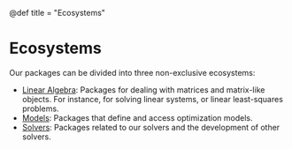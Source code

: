 @def title = "Ecosystems"

# Ecosystems

Our packages can be divided into three non-exclusive ecosystems:
- [Linear Algebra](/pages/ecosystem/linear-algebra/): Packages for dealing with matrices and matrix-like objects. For instance, for solving linear systems, or linear least-squares problems.
- [Models](/pages/ecosystem/models/): Packages that define and access optimization models.
- [Solvers](/pages/ecosystem/solvers/): Packages related to our solvers and the development of other solvers.